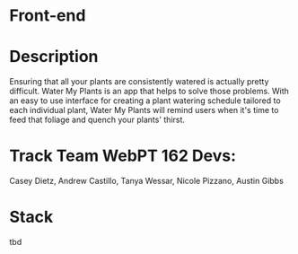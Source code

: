 # Front-end

# Description
Ensuring that all your plants are consistently watered is actually pretty difficult. Water My Plants is an app that helps to solve those problems. 
With an easy to use interface for creating a plant watering schedule tailored to each individual plant, Water My Plants will remind users when it's time to feed that foliage and quench your plants' thirst.

# Track Team WebPT 162 Devs:
Casey Dietz, Andrew Castillo, Tanya Wessar, Nicole Pizzano, Austin Gibbs

# Stack
tbd
